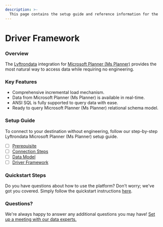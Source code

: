```yaml
---
description: >-
  This page contains the setup guide and reference information for the Microsoft Planner (Ms Planner) source connector.
---
```


# Driver Framework

### Overview

The [Lyftrondata](https://www.lyftrondata.com/) integration for [Microsoft Planner (Ms Planner)](None) provides the most natural way to access data while requiring no engineering.

### Key Features

* Comprehensive incremental load mechanism.
* Data from Microsoft Planner (Ms Planner) is available in real-time.&#x20;
* ANSI SQL is fully supported to query data with ease.
* Ready to query Microsoft Planner (Ms Planner) relational schema model.

### Setup Guide

To connect to your destination without engineering, follow our step-by-step Lyftrondata Microsoft Planner (Ms Planner) setup guide.

* [ ] [Prerequisite](../prerequisite.md)
* [ ] [Connection Steps](../connection-steps.md)
* [ ] [Data Model](../data-model/erd.md)
* [ ] [Driver Framework](../driver-framework/)

### Quickstart Steps

Do you have questions about how to use the platform? Don't worry; we've got you covered. Simply follow the quickstart instructions [here](../driver-framework/README.md).

### Questions? <a href="#questions" id="questions"></a>

We're always happy to answer any additional questions you may have! [Set up a meeting with our data experts.](https://www.lyftrondata.com/book-a-meeting/)


